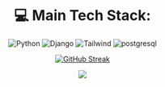<div align="center">
  
# 💻 Main Tech Stack:
![Python](https://img.shields.io/badge/python-3670A0?style=for-the-badge&logo=python&logoColor=ffdd54) ![Django](https://img.shields.io/badge/django-%23214a35.svg?style=for-the-badge&logo=django&logoColor=white) ![Tailwind](https://img.shields.io/badge/TailwindCSS-%2362b9f3.svg?style=for-the-badge&logo=tailwindcss&logoColor=white) ![postgresql](https://img.shields.io/badge/postgresql-%2340698c.svg?style=for-the-badge&logo=postgresql&logoColor=white)

[![GitHub Streak](https://github-readme-streak-stats.herokuapp.com?user=fabianbrn&card_height=175)](https://git.io/streak-stats) <br/>
  
![](https://komarev.com/ghpvc/?username=fabianbrn&color=456f9c)

</div>
